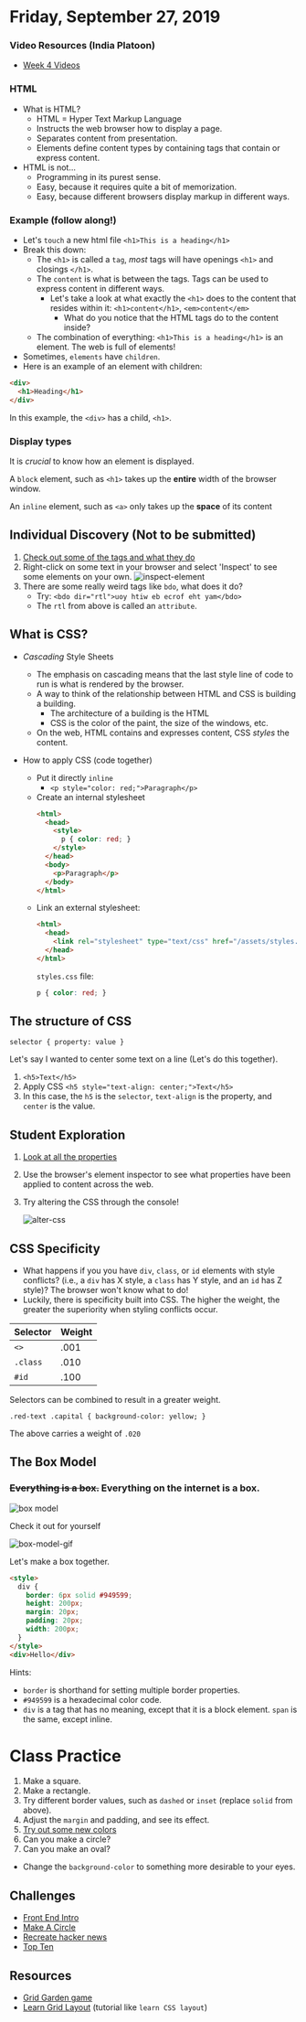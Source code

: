 Friday, September 27, 2019
====================
### Video Resources (India Platoon)
- [Week 4 Videos](https://www.youtube.com/playlist?list=PLu0CiQ7bzwERcfp8HWFYBFLUdP5gP0lRM)

### HTML
* What is HTML? 
  * HTML = Hyper Text Markup Language
  * Instructs the web browser how to display a page.
  * Separates content from presentation.
  * Elements define content types by containing tags that contain or express content.
* HTML is not...
  * Programming in its purest sense.
  * Easy, because it requires quite a bit of memorization.
  * Easy, because different browsers display markup in different ways.


### Example (follow along!)
* Let's `touch` a new html file
`<h1>This is a heading</h1>`
* Break this down:
  * The `<h1>` is called a `tag`, _most_ tags will have openings `<h1>` and closings `</h1>`.
  * The `content` is what is between the tags. Tags can be used to express content in different ways.
    * Let's take a look at what exactly the `<h1>` does to the content that resides within it: `<h1>content</h1>`, `<em>content</em>`
      * What do you notice that the HTML tags do to the content inside?
  * The combination of everything: `<h1>This is a heading</h1>` is an element. The web is full of elements!
* Sometimes, `elements` have `children`.
* Here is an example of an element with children:
```HTML
<div>
  <h1>Heading</h1>
</div>
```
In this example, the `<div>` has a child, `<h1>`.

### Display types
It is _crucial_ to know how an element is displayed.

A `block` element, such as `<h1>` takes up the **entire** width of the browser window.

An `inline` element, such as `<a>` only takes up the **space** of its content


## Individual Discovery (Not to be submitted)
1. [Check out some of the tags and what they do](https://developer.mozilla.org/en-US/docs/Web/HTML/Element)
2. Right-click on some text in your browser and select 'Inspect' to see some elements on your own.
    ![inspect-element](https://cloud.githubusercontent.com/assets/2447940/21957062/4c6b6238-da54-11e6-8219-537af59e20ee.gif)
3. There are some really weird tags like `bdo`, what does it do?
    * Try: `<bdo dir="rtl">uoy htiw eb ecrof eht yam</bdo>`
    * The `rtl` from above is called an `attribute`.

## What is CSS?
* _Cascading_ Style Sheets
    * The emphasis on cascading means that the last style line of code to run is what is rendered by the browser.
    * A way to think of the relationship between HTML and CSS is building a building.
      * The architecture of a building is the HTML
      * CSS is the color of the paint, the size of the windows, etc.
    * On the web, HTML contains and expresses content, CSS _styles_ the content.

* How to apply CSS (code together)
  * Put it directly `inline` 
    * `<p style="color: red;">Paragraph</p>`
  * Create an internal stylesheet
    ```HTML
    <html>
      <head>
        <style>
          p { color: red; }
        </style>
      </head>
      <body>
        <p>Paragraph</p>
      </body>
    </html>
    ```
  * Link an external stylesheet:
    ```HTML
    <html>
      <head>
        <link rel="stylesheet" type="text/css" href="/assets/styles.css">
      </head>
    </html>
    ```
    `styles.css` file:
    ```CSS
    p { color: red; }
    ```

## The structure of CSS

`selector { property: value }`

Let's say I wanted to center some text on a line (Let's do this together).

1. `<h5>Text</h5>`
2.  Apply CSS `<h5 style="text-align: center;">Text</h5>`
3.  In this case, the `h5` is the `selector`, `text-align` is the property, and `center` is the value.

## Student Exploration

1. [Look at all the properties](https://meiert.com/en/indices/css-properties/)
2. Use the browser's element inspector to see what properties have been applied to content across the web.
3. Try altering the CSS through the console!

    ![alter-css](https://cloud.githubusercontent.com/assets/2447940/21957697/17d0c8de-da62-11e6-8e45-00575bbae501.gif)

## CSS Specificity
* What happens if you you have `div`, `class`, or `id` elements with style conflicts? (i.e., a `div` has X style, a `class` has Y style, and an `id` has Z style)? The browser won't know what to do!
* Luckily, there is specificity built into CSS. The higher the weight,
the greater the superiority when styling conflicts occur.

Selector | Weight
--- | ---
`<>` | .001
`.class` | .010
`#id` | .100

Selectors can be combined to result in a greater weight.

`.red-text .capital { background-color: yellow; }`

The above carries a weight of `.020`


## The Box Model

### ~~Everything is a box.~~ Everything on the internet is a box.

![box model](https://cloud.githubusercontent.com/assets/2447940/21958828/a870607e-da7c-11e6-9447-6e7d8e4d67fe.PNG)

Check it out for yourself

![box-model-gif](https://cloud.githubusercontent.com/assets/2447940/21958874/76a5aff8-da7d-11e6-91d3-e9e4fd97cd2b.gif)

Let's make a box together.

```HTML
<style>
  div { 
    border: 6px solid #949599; 
    height: 200px;
    margin: 20px;
    padding: 20px;
    width: 200px;
  }
</style>
<div>Hello</div>
```

Hints:

* `border` is shorthand for setting multiple border properties.
* `#949599` is a hexadecimal color code.
* `div` is a tag that has no meaning, except that it is a block element. `span` is the same, except inline.

# Class Practice
1. Make a square.
2. Make a rectangle.
3. Try different border values, such as `dashed` or `inset` (replace `solid` from above).
4. Adjust the `margin` and padding, and see its effect.
5. [Try out some new colors](http://www.color-hex.com/)
6. Can you make a circle?
7. Can you make an oval?
  * Change the `background-color` to something more desirable to your eyes.

## Challenges
* [Front End Intro](https://github.com/julietplatoon/front-end-intro)
* [Make A Circle](https://github.com/julietplatoon/make-a-circle)
* [Recreate hacker news](https://github.com/julietplatoon/hacker-news-html-css/)
* [Top Ten](https://github.com/julietplatoon/top-ten)

## Resources
* [Grid Garden game](http://cssgridgarden.com/)
* [Learn Grid Layout](http://learncssgrid.com/) (tutorial like `learn CSS layout`)
